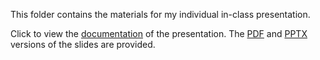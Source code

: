 This folder contains the materials for my individual in-class presentation. 

Click to view the [documentation](/Feb%209%20-%20Presentation/Script.pdf) of the presentation. The [PDF](/Feb%209%20-%20Presentation/Power%20of%20the%20Mass.pdf) and [PPTX](/Feb%209%20-%20Presentation/Power%20of%20the%20Mass.pptx) versions of the slides are provided.
